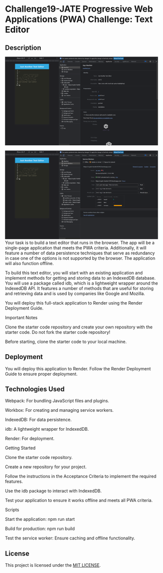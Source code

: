 # Challenge19-JATE Progressive Web Applications (PWA) Challenge: Text Editor

## Description

![](image.png)


![](image-1.png)
Your task is to build a text editor that runs in the browser. The app will be a single-page application that meets the PWA criteria. Additionally, it will feature a number of data persistence techniques that serve as redundancy in case one of the options is not supported by the browser. The application will also function offline.

To build this text editor, you will start with an existing application and implement methods for getting and storing data to an IndexedDB database. You will use a package called idb, which is a lightweight wrapper around the IndexedDB API. It features a number of methods that are useful for storing and retrieving data and is used by companies like Google and Mozilla.

You will deploy this full-stack application to Render using the Render Deployment Guide.

Important Notes

Clone the starter code repository and create your own repository with the starter code. Do not fork the starter code repository!

Before starting, clone the starter code to your local machine.



## Deployment

You will deploy this application to Render. Follow the Render Deployment Guide to ensure proper deployment.

## Technologies Used

Webpack: For bundling JavaScript files and plugins.

Workbox: For creating and managing service workers.

IndexedDB: For data persistence.

idb: A lightweight wrapper for IndexedDB.

Render: For deployment.

Getting Started

Clone the starter code repository.

Create a new repository for your project.

Follow the instructions in the Acceptance Criteria to implement the required features.

Use the idb package to interact with IndexedDB.

Test your application to ensure it works offline and meets all PWA criteria.

Scripts

Start the application: npm run start

Build for production: npm run build

Test the service worker: Ensure caching and offline functionality.

## License

This project is licensed under the [MIT LICENSE](LICENSE).
